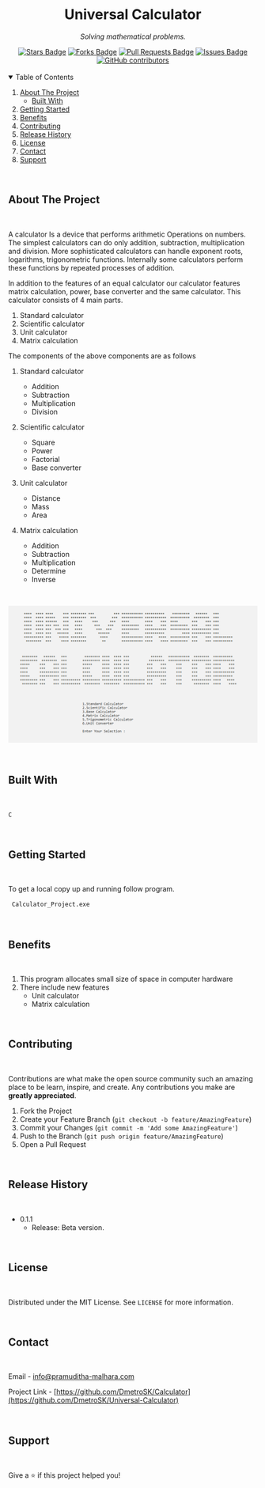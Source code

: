 <h1 align="center">Universal Calculator</h1>
<p align="center"><i>Solving mathematical problems.</i></p>
<div align="center">
  <a href="https://github.com/DmetroSK/Universal-Calculator/stargazers"><img src="https://img.shields.io/github/stars/DmetroSK/Universal-Calculator" alt="Stars Badge"/></a>
<a href="https://github.com/DmetroSK/Universal-Calculator/network/members"><img src="https://img.shields.io/github/forks/DmetroSK/Universal-Calculator" alt="Forks Badge"/></a>
<a href="https://github.com/DmetroSK/Universal-Calculator/pulls"><img src="https://img.shields.io/github/issues-pr/DmetroSK/Universal-Calculator" alt="Pull Requests Badge"/></a>
<a href="https://github.com/DmetroSK/Universal-Calculator/issues"><img src="https://img.shields.io/github/issues/DmetroSK/Universal-Calculator" alt="Issues Badge"/></a>
<a href="https://github.com/DmetroSK/Universal-Calculator/graphs/contributors"><img alt="GitHub contributors" src="https://img.shields.io/github/contributors/DmetroSK/Universal-Calculator?color=2b9348"></a>

</div>
<br>



<!-- TABLE OF CONTENTS -->
<details open="open">
  <summary>Table of Contents</summary>
  <ol>
    <li>
      <a href="#about-the-project">About The Project</a>
      <ul>
        <li><a href="#built-with">Built With</a></li>
      </ul>
    </li>
    <li><a href="#getting-started">Getting Started</a>   
    </li>
    <li><a href="#benefits">Benefits</a></li>
    <li><a href="#contributing">Contributing</a></li>
    <li><a href="#release-history">Release History</a></li>
    <li><a href="#license">License</a></li>
    <li><a href="#contact">Contact</a></li>
    <li><a href="#support">Support</a></li>
     </ol>
</details>

<br>

## About The Project 

<br>

A calculator Is a device that performs arithmetic Operations on numbers.
The simplest calculators can do only addition, subtraction, multiplication and division. More sophisticated calculators can handle exponent roots, logarithms, trigonometric functions. Internally some calculators perform these functions by repeated processes of addition.

In addition to the features of an equal calculator our calculator features
matrix calculation, power, base converter and the same calculator. This calculator consists of 4 main parts.

1.	Standard calculator
2.	Scientific calculator
3.	Unit calculator 
4.	Matrix calculation

The components of the above components are as follows

1.	Standard calculator
    *   Addition 
    *   Subtraction
    *  	Multiplication
    *	Division

2.	Scientific calculator
    *	 Square
    *	Power
    *	Factorial
    *	Base converter
3.	Unit calculator 
    *	Distance 
    *	Mass
    *	Area
4.	Matrix calculation
    *	Addition 
    *	Subtraction
    *	Multiplication
    *	Determine
    *	Inverse


<br>

![](header.png)

<br>

## Built With

<br>

```sh
C
```

<br>

<!-- GETTING STARTED -->

## Getting Started

<br>

To get a local copy up and running follow program.

  ```sh
   Calculator_Project.exe
   ```

<br>


## Benefits

<br>

1.	This program allocates small size of space in computer hardware
2.	There include new features 
    *	Unit calculator
    *	Matrix calculation  

<br>

<!-- CONTRIBUTING -->

## Contributing

<br>

Contributions are what make the open source community such an amazing place to be learn, inspire, and create. Any contributions you make are **greatly appreciated**.

1. Fork the Project
2. Create your Feature Branch (`git checkout -b feature/AmazingFeature`)
3. Commit your Changes (`git commit -m 'Add some AmazingFeature'`)
4. Push to the Branch (`git push origin feature/AmazingFeature`)
5. Open a Pull Request

<br>


## Release History

<br>

* 0.1.1
    * Release: Beta version.


<br>

<!-- LICENSE -->
## License

<br>

Distributed under the MIT License. See `LICENSE` for more information.

<br>

<!-- CONTACT -->
## Contact

<br>

Email - info@pramuditha-malhara.com

Project Link - [https://github.com/DmetroSK/Calculator](https://github.com/DmetroSK/Universal-Calculator)

<br>

## Support

<br>

Give a ⭐️ if this project helped you!
